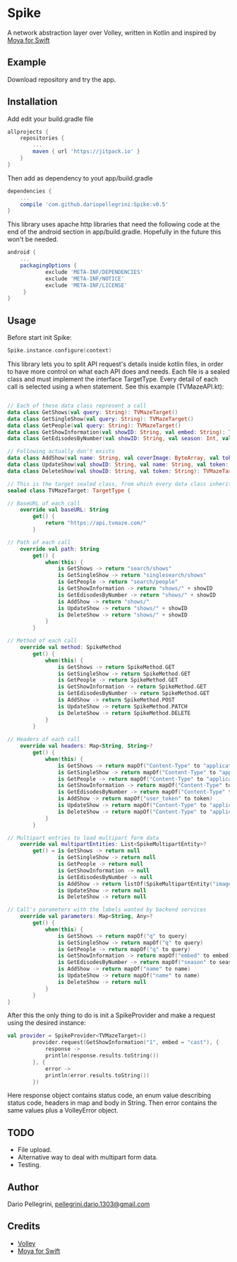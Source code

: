 # Spike
A network abstraction layer over Volley, written in Kotlin and inspired by [Moya for Swift](https://github.com/Moya/Moya)

## Example
Download repository and try the app.

## Installation
Add edit your build.gradle file
``` groovy
allprojects {
    repositories {
        ...
        maven { url 'https://jitpack.io' }
    }
}
```
Then add as dependency to yout app/build.gradle
``` groovy
dependencies {
    ...
    compile 'com.github.dariopellegrini:Spike:v0.5'
}
```
This library uses apache http libraries that need the following code at the end of the android section in app/build.gradle. Hopefully in the future this won't be needed.
``` groovy
android {
    ...
    packagingOptions {
            exclude 'META-INF/DEPENDENCIES'
            exclude 'META-INF/NOTICE'
            exclude 'META-INF/LICENSE'
     }
}
```
    
## Usage
Before start init Spike:
``` kotlin
Spike.instance.configure(context)
```

This library lets you to split API request's details inside kotlin files, in order to have more control on what each API does and needs.
Each file is a sealed class and must implement the interface TargetType. Every detail of each call is selected using a when statement.
See this example (TVMazeAPI.kt):

``` kotlin

// Each of these data class represent a call
data class GetShows(val query: String): TVMazeTarget()
data class GetSingleShow(val query: String): TVMazeTarget()
data class GetPeople(val query: String): TVMazeTarget()
data class GetShowInformation(val showID: String, val embed: String): TVMazeTarget()
data class GetEdisodesByNumber(val showID: String, val season: Int, val number: Int): TVMazeTarget()

// Following actually don't exists
data class AddShow(val name: String, val coverImage: ByteArray, val token: String): TVMazeTarget()
data class UpdateShow(val showID: String, val name: String, val token: String): TVMazeTarget()
data class DeleteShow(val showID: String, val token: String): TVMazeTarget()

// This is the target sealed class, from which every data class inherits.
sealed class TVMazeTarget: TargetType {

// BaseURL of each call
    override val baseURL: String
        get() {
            return "https://api.tvmaze.com/"
        }

// Path of each call
    override val path: String
        get() {
            when(this) {
                is GetShows -> return "search/shows"
                is GetSingleShow -> return "singlesearch/shows"
                is GetPeople -> return "search/people"
                is GetShowInformation -> return "shows/" + showID
                is GetEdisodesByNumber -> return "shows/" + showID
                is AddShow -> return "shows/"
                is UpdateShow -> return "shows/" + showID
                is DeleteShow -> return "shows/" + showID
            }
        }

// Method of each call
    override val method: SpikeMethod
        get() {
            when(this) {
                is GetShows -> return SpikeMethod.GET
                is GetSingleShow -> return SpikeMethod.GET
                is GetPeople -> return SpikeMethod.GET
                is GetShowInformation -> return SpikeMethod.GET
                is GetEdisodesByNumber -> return SpikeMethod.GET
                is AddShow -> return SpikeMethod.POST
                is UpdateShow -> return SpikeMethod.PATCH
                is DeleteShow -> return SpikeMethod.DELETE
            }
        }
        
// Headers of each call
    override val headers: Map<String, String>?
        get() {
            when(this) {
                is GetShows -> return mapOf("Content-Type" to "application/json")
                is GetSingleShow -> return mapOf("Content-Type" to "application/json")
                is GetPeople -> return mapOf("Content-Type" to "application/json")
                is GetShowInformation -> return mapOf("Content-Type" to "application/json")
                is GetEdisodesByNumber -> return mapOf("Content-Type" to "application/json")
                is AddShow -> return mapOf("user_token" to token)
                is UpdateShow -> return mapOf("Content-Type" to "application/json", "user_token" to token)
                is DeleteShow -> return mapOf("Content-Type" to "application/json", "user_token" to token)
            }
        }

// Multipart entries to load multipart form data
    override val multipartEntities: List<SpikeMultipartEntity>?
        get() = is GetShows -> return null
                is GetSingleShow -> return null
                is GetPeople -> return null
                is GetShowInformation -> null
                is GetEdisodesByNumber -> null
                is AddShow -> return listOf(SpikeMultipartEntity("image/jpeg", coverImage, "coverImage", "coverImage.jpg"))
                is UpdateShow -> return null
                is DeleteShow -> return null

// Call's parameters with the labels wanted by backend services
    override val parameters: Map<String, Any>?
        get() {
            when(this) {
                is GetShows -> return mapOf("q" to query)
                is GetSingleShow -> return mapOf("q" to query)
                is GetPeople -> return mapOf("q" to query)
                is GetShowInformation -> return mapOf("embed" to embed)
                is GetEdisodesByNumber -> return mapOf("season" to season, "number" to number)
                is AddShow -> return mapOf("name" to name)
                is UpdateShow -> return mapOf("name" to name)
                is DeleteShow -> return null
            }
        }
}
```

After this the only thing to do is init a SpikeProvider and make a request using the desired instance:
``` kotlin
val provider = SpikeProvider<TVMazeTarget>()
        provider.request(GetShowInformation("1", embed = "cast"), {
            response ->
            println(response.results.toString())
        }, {
            error ->
            println(error.results.toString())
        })
```

Here response object contains status code, an enum value describing status code, headers in map and body in String.
Then error contains the same values plus a VolleyError object.

## TODO
- File upload.
- Alternative way to deal with multipart form data.
- Testing.

## Author

Dario Pellegrini, pellegrini.dario.1303@gmail.com

## Credits
- [Volley](https://github.com/google/volley)
- [Moya for Swift](https://github.com/Moya/Moya)
